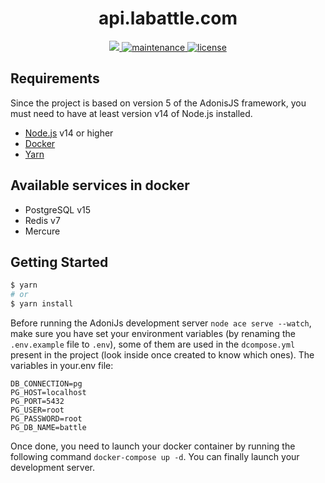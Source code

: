 <p align="center"><h1 align="center">
  api.labattle.com
</h1>

<p align="center">
    <a href="https://github.com/La-Battle/api.labattle.com">
        <img src="https://img.shields.io/badge/dynamic/json.svg?url=https://raw.githubusercontent.com/La-Battle/api.labattle.com/main/package.json&query=$.version&label=Version">
    </a>
    <a href="https://github.com/La-Battle/api.labattle.com">
        <img src="https://img.shields.io/badge/Maintained%3F-yes-green.svg" alt="maintenance">
    </a>
    <a href="https://github.com/La-Battle/api.labattle.com">
        <img src="https://img.shields.io/github/license/mashape/apistatus.svg" alt="license">
    </a>
    
</p>

## Requirements

Since the project is based on version 5 of the AdonisJS framework, you must need to have at least version v14 of Node.js installed.

- [Node.js](https://nodejs.org/en/) v14 or higher
- [Docker](https://www.docker.com/)
- [Yarn](hhttps://www.yarnpkg.com)

## Available services in docker

- PostgreSQL v15
- Redis v7
- Mercure

## Getting Started

```bash
$ yarn
# or
$ yarn install
```

Before running the AdoniJs development server `node ace serve --watch`, make sure you have set your environment variables (by renaming the `.env.example` file to `.env`), some of them are used in the `dcompose.yml` present in the project (look inside once created to know which ones).
The variables in your.env file:

```
DB_CONNECTION=pg
PG_HOST=localhost
PG_PORT=5432
PG_USER=root
PG_PASSWORD=root
PG_DB_NAME=battle
```

Once done, you need to launch your docker container by running the following command `docker-compose up -d`.
You can finally launch your development server.
